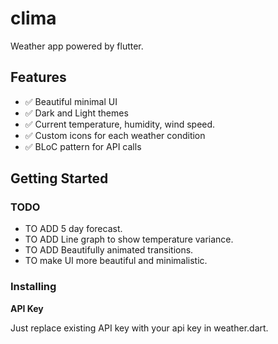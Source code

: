# clima
 Weather app powered by flutter.


## Features
- :white_check_mark: Beautiful minimal UI
- :white_check_mark: Dark and Light themes
- :white_check_mark: Current temperature, humidity, wind speed.
- :white_check_mark: Custom icons for each weather condition
- :white_check_mark: BLoC pattern for API calls


## Getting Started

### TODO
- TO ADD 5 day forecast.
- TO ADD Line graph to show temperature variance.
- TO ADD Beautifully animated transitions.
- TO make UI more beautiful and minimalistic.
### Installing

**API Key**

Just replace existing API key with your api key in weather.dart.
